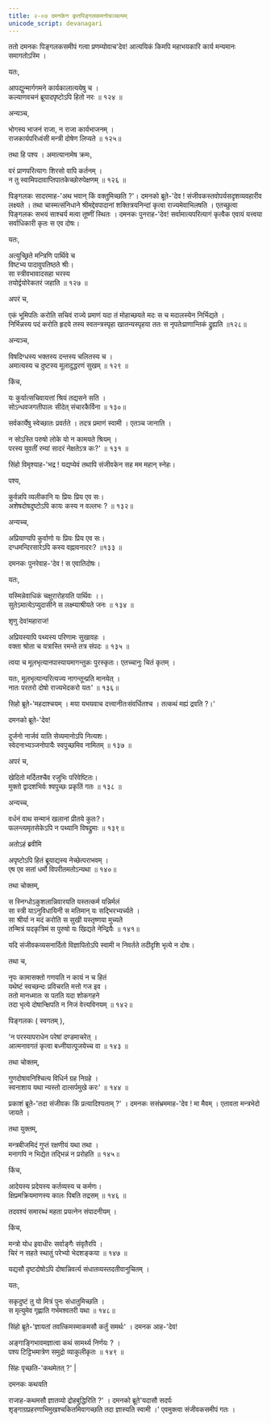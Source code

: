 ```yaml
---
title: २-०७ दमनकेन कृतपिङ्गलकमनोचञ्चल्यम्
unicode_script: devanagari
---
```


ततो दमनकः पिङ्गलकसमीपं गत्वा प्रणम्योवाच'देव! आत्ययिकं किमपि महाभयकारि कार्य मन्यमानः समागतोऽस्मि ।  

यतः,

आपद्युन्मार्गगमने कार्यकालात्ययेषु च ।  
कल्याणवचनं ब्रूयादपृष्टोऽपि हितो नरः ॥ १२४ ॥

अन्यञ्च,

भोगस्य भाजनं राजा, न राजा कार्यभाजनम् ।  
राजकार्यपरिध्वंसी मन्त्री दोषेण लिप्यते ॥ १२५॥

तथा हि पश्य । अमात्यानामेष क्रमः,

वरं प्राणपरित्यागः शिरसो वापि कर्तनम् ।  
न तु स्वामिपदावाप्तिपातकेच्छोरुपेक्षणम् ॥ १२६ ॥

पिङ्गलकः सादरमाह-'अथ भवान् किं वक्तुमिच्छति ?'। दमनको ब्रूते-'देव ! संजीवकस्तवोपर्यसदृशव्यवहारीव लक्ष्यते । तथा चास्मत्संनिधाने श्रीमद्देवपादानां शक्तित्रयनिन्दां कृत्वा राज्यमेवाभिलषति । एतच्छुत्वा पिङ्गलकः सभयं साश्चर्य मत्वा तूष्णीं स्थितः । दमनकः पुनराह-'देव! सर्वामात्यपरित्यागं कृत्वैक एवायं यत्त्वया सर्वाधिकारी कृतः स एव दोषः।  

यतः,

अत्युच्छ्रिते मन्त्रिणि पार्थिवे च  
विष्टभ्य पादावुपतिष्ठते श्रीः।  
सा स्त्रीवभावादसहा भरस्य  
तयोर्द्वयोरेकतरं जहाति ॥ १२७ ॥

अपरं च,

एकं भूमिपतिः करोति सचिवं राज्ये प्रमाणं यदा
तं मोहाच्छयते मदः स च मदालस्येन निर्भिद्यते ।  
निर्भिन्नस्य पदं करोति हृदये तस्य स्वतन्त्रस्पृहा
खातन्यस्पृहया ततः स नृपतेःप्राणान्तिकं द्रुह्यति ॥१२८॥

अन्यञ्च,

विषदिग्धस्य भक्तस्य दन्तस्य चलितस्य च ।  
अमात्यस्य च दुष्टस्य मूलादुद्धरणं सुखम् ॥ १२९ ॥

किंच,

यः कुर्यात्सचिवायत्तां श्रियं तद्यसने सति ।  
सोऽन्धवजगतीपालः सीदेत् संचारकैर्विना ॥ १३०॥

सर्वकार्येषु स्वेच्छातः प्रवर्तते । तदत्र प्रमाणं स्वामी । एतञ्च जानाति ।  

न सोऽस्ति परुषो लोके यो न कामयते श्रियम् ।  
परस्य युवतीं रम्यां सादरं नेक्षतेऽत्र कः?' ॥ १३१ ॥

सिंहो विमृश्याह-'भद्र ! यद्यप्येवं तथापि संजीवकेन सह मम महान् स्नेहः।  

पश्य,

कुर्वन्नपि व्यलीकानि यः प्रियः प्रिय एव सः।  
अशेषदोषदुष्टोऽपि कायः कस्य न वल्लभः ? ॥ १३२॥

अन्यच्च,

अप्रियाण्यपि कुर्वाणो यः प्रियः प्रिय एव सः।  
दग्धमन्दिरसारेऽपि कस्य वह्नावनादरः? ॥१३३ ॥

दमनकः पुनरेवाह-'देव ! स एवातिदोषः।  

यतः,

यस्मिन्नेवाधिकं चक्षुरारोहयति पार्थिवः ।।  
सुतेऽमात्येऽप्युदासीने स लक्ष्म्याश्रीयते जनः ॥ १३४ ॥

शृणु देव!महाराज!

अप्रियस्यापि पथ्यस्य परिणामः सुखावहः ।  
वक्ता श्रोता च यत्रास्ति रमन्ते तत्र संपदः ॥ १३५ ॥

त्वया च मूलभृत्यानपास्यायमागन्तुकः पुरस्कृतः। एतच्चानुः चितं कृतम् ।  

यतः,
मूलभृत्यान्परित्यज्य नागन्तून्प्रति मानयेत् ।  
नातः परतरो दोषो राज्यभेदकरो यतः' ॥ १३६॥

सिहो ब्रूते-'महदाश्चयम् । मया यभयवाच दत्त्वानीतःसंवर्धितश्च । तत्कथं मह्यं द्रवति ?।'

दमनको ब्रूते-'देव!

दुर्जनो नार्जवं याति सेव्यमानोऽपि नित्यशः।  
स्वेदनाभ्यञ्जनोपायैः स्वपुच्छमिव नामितम् ॥ १३७ ॥

अपरं च,

खेदितो मर्दितश्चैव रजुभिः परिवेष्टितः।  
मुक्तो द्वादशभिर्वः श्वपुच्छः प्रकृतिं गतः ॥ १३८ ॥

अन्यच्च,

वर्धनं वाथ सन्मानं खलानां प्रीतये कुतः?।  
फलन्त्यमृतसेकेऽपि न पथ्यानि विषद्रुमाः ॥ १३९॥

अतोऽहं ब्रवीमि

अपृष्टोऽपि हितं ब्रूयाद्यस्य नेच्छेत्पराभवम् ।  
एष एव सतां धर्मो विपरीतमतोऽन्यथा ॥ १४०॥

तथा चोक्तम्,

स स्निग्धोऽकुशलान्निवारयति यस्तत्कर्म यन्निर्मलं  
सा स्त्री याऽनुविधायिनी स मतिमान् यः सद्भिरभ्यर्च्यते ।  
सा श्रीर्या न मदं करोति स सुखी यस्तृष्णया मुच्यते   
तन्मित्रं यदकृत्रिमं स पुरुषो यः खिद्यते नेन्द्रियैः ॥ १४१॥

यदि संजीवकव्यसनार्दितो विज्ञापितोऽपि स्वामी न निवर्तते तदीदृशि भृत्ये न दोषः।  

तथा च,

नृपः कामासक्तो गणयति न कायं न च हितं  
यथेष्टं स्वच्छन्दः प्रविचरति मत्तो गज इव ।  
ततो मानध्मातः स पतति यदा शोकगहने  
तदा भृत्ये दोषान्क्षिपति न निजं वेत्त्यविनयम् ॥ १४२॥

पिङ्गलकः ( स्वगतम् ),

'न परस्यापराधेन परेषां दण्डमाचरेत् ।  
आत्मनावगतं कृत्वा बध्नीयात्पूजयेच्च वा ॥ १४३ ॥

तथा चोक्तम्,

गुणदोषावनिश्चित्य विधिर्न ग्रह निग्रहे ।  
स्वनाशाय यथा न्यस्तो दात्सर्पमुखे करः' ॥ १४४ ॥

प्रकाशं ब्रूते-'तदा संजीवकः किं प्रत्यादिश्यताम् ?' । दमनकः ससंभ्रममाह-'देव ! मा मैवम् । एतावता मन्त्रभेदो जायते ।  

तथा युक्तम्,

मन्त्रबीजमिदं गुप्तं रक्षणीयं यथा तथा ।  
मनागपि न भिद्येत तद्भिन्नं न प्ररोहति ॥ १४५॥

किंच,

आदेयस्य प्रदेयस्य कर्तव्यस्य च कर्मणः।  
क्षिप्रमक्रियमाणस्य कालः पिबति तद्रसम् ॥ १४६ ॥

तदवश्यं समारब्धं महता प्रयत्नेन संपादनीयम् ।  

किंच,

मन्त्रो योध इवाधीरः सर्वाङ्गैः संवृतैरपि ।  
चिरं न सहते स्थातुं परेभ्यो भेदशङ्कया ॥ १४७ ॥

यद्यसौ दृष्टदोषोऽपि दोषान्निवर्त्य संधातव्यस्तदतीवानुचितम् ।  

यतः,

सकृदुष्टं तु यो मित्रं पुनः संधातुमिच्छति ।  
स मृत्युमेव गृह्णाति गर्भमश्वतरी यथा ॥ १४८॥

सिंहो ब्रूते-'ज्ञायतां तवत्किमस्माकमसौ कर्तुं समर्थः' ।  दमनक आह-'देव!

अङ्गाङ्गिभावमज्ञात्वा कथं सामर्थ्य निर्णयः ? ।  
पश्य टिट्टिभमात्रेण समुद्रो व्याकुलीकृतः ॥ १४९ ॥

 सिंहः पृच्छति-'कथमेतत् ?' |

 दमनकः कथयति

 <div class="js_include" url="../upakathAH/02-09_TiTTibhadampatIkathA.md"  newLevelForH1="3" includeTitle="true"> </div>

 राजाह-कथमसौ ज्ञातव्यो द्रोहबुद्धिरिति ?' । दमनको ब्रूते'यदासौ सदर्पः शृङ्गाग्रप्रहरणाभिमुखश्चकितमिवागच्छति तदा ज्ञास्यति स्वामी ।' एवमुक्त्वा संजीवकसमीपं गतः ।  
